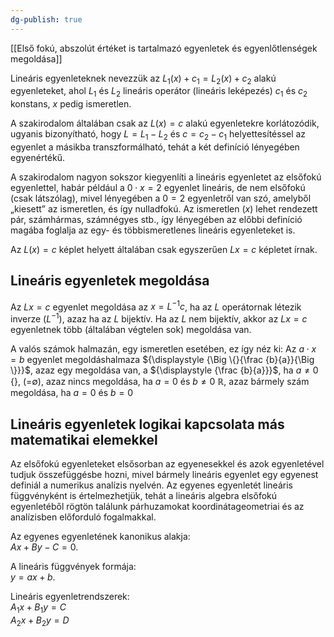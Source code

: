 ```yaml
---
dg-publish: true
---
```

[[Első fokú, abszolút értéket is tartalmazó egyenletek és egyenlőtlenségek megoldása]]

Lineáris egyenleteknek nevezzük az $L_1(x)+c_1=L_2(x)+c_2$ alakú egyenleteket, ahol $L_1$ és $L_2$ lineáris operátor (lineáris leképezés) $c_1$ és $c_2$ konstans, $x$ pedig ismeretlen. 

A szakirodalom általában csak az $L(x)=c$ alakú egyenletekre korlátozódik, ugyanis bizonyítható, hogy $L=L_1-L_2$ és $c=c_2-c_1$ helyettesítéssel az egyenlet a másikba transzformálható, tehát a két definíció lényegében egyenértékű. 

A szakirodalom nagyon sokszor kiegyenlíti a lineáris egyenletet az elsőfokú egyenlettel, habár például a $0\cdot x=2$ egyenlet lineáris, de nem elsőfokú (csak látszólag), mivel lényegében a $0=2$ egyenletről van szó, amelyből „kiesett” az ismeretlen, és így nulladfokú. Az ismeretlen ($x$) lehet rendezett pár, számhármas, számnégyes stb., így lényegében az előbbi definíció magába foglalja az egy- és többismeretlenes lineáris egyenleteket is. 

Az $L(x)=c$ képlet helyett általában csak egyszerűen $Lx=c$ képletet írnak.  
## Lineáris egyenletek megoldása

Az $Lx=c$ egyenlet megoldása az $x=L^{-1}c$, ha az $L$ operátornak létezik inverze ($L^{-1}$), azaz ha az $L$ bijektív. Ha az $L$ nem bijektív, akkor az $Lx=c$ egyenletnek több (általában végtelen sok) megoldása van.  

A valós számok halmazán, egy ismeretlen esetében, ez így néz ki: Az $a\cdot x = b$ egyenlet megoldáshalmaza  ${\displaystyle {\Big \{}{\frac {b}{a}}{\Big \}}}$, azaz egy megoldása van, a ${\displaystyle {\frac {b}{a}}}$, ha $a \neq 0$ ${\displaystyle {\Big \{}{\Big \}}}$, (=∅), azaz nincs megoldása, ha $a = 0$ és $b \neq 0$ ${\displaystyle \mathbb {R} }$, azaz bármely szám megoldása, ha $a = 0$ és $b = 0$  

## Lineáris egyenletek logikai kapcsolata más matematikai elemekkel

Az elsőfokú egyenleteket elsősorban az egyenesekkel és azok egyenletével tudjuk összefüggésbe hozni, mivel bármely lineáris egyenlet egy egyenest definiál a numerikus analízis nyelvén. Az egyenes egyenletét lineáris függvényként is értelmezhetjük, tehát a lineáris algebra elsőfokú egyenletéből rögtön találunk párhuzamokat koordinátageometriai és az analízisben előforduló fogalmakkal.  

Az egyenes egyenletének kanonikus alakja:  
${\displaystyle Ax+By-C=0.}$

A lineáris függvények formája:  
${\displaystyle y=ax+b.}$  

Lineáris egyenletrendszerek:  
$A_1x + B_1y = C$  
$A_2x + B_2y = D$